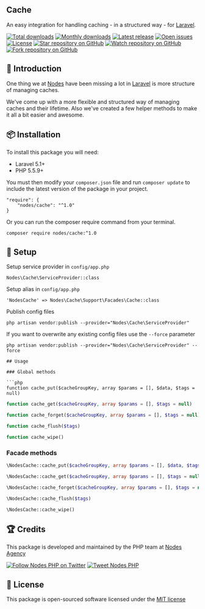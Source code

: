 ## Cache

An easy integration for handling caching - in a structured way - for [Laravel](http://laravel.com/docs).

[![Total downloads](https://img.shields.io/packagist/dt/nodes/cache.svg)](https://packagist.org/packages/nodes/cache)
[![Monthly downloads](https://img.shields.io/packagist/dm/nodes/cache.svg)](https://packagist.org/packages/nodes/cache)
[![Latest release](https://img.shields.io/packagist/v/nodes/cache.svg)](https://packagist.org/packages/nodes/cache)
[![Open issues](https://img.shields.io/github/issues/nodes-php/cache.svg)](https://github.com/nodes-php/cache/issues)
[![License](https://img.shields.io/packagist/l/nodes/cache.svg)](https://packagist.org/packages/nodes/cache)
[![Star repository on GitHub](https://img.shields.io/github/stars/nodes-php/cache.svg?style=social&label=Star)](https://github.com/nodes-php/cache/stargazers)
[![Watch repository on GitHub](https://img.shields.io/github/watchers/nodes-php/cache.svg?style=social&label=Watch)](https://github.com/nodes-php/cache/watchers)
[![Fork repository on GitHub](https://img.shields.io/github/forks/nodes-php/cache.svg?style=social&label=Fork)](https://github.com/nodes-php/cache/network)

## 📝 Introduction

One thing we at [Nodes](http://nodesagency.com) have been missing a lot in [Laravel](http://laravel.com/docs) is more structure of managing caches.
 
We've come up with a more flexible and structured way of managing caches and their lifetime. Also we've created a few helper methods to make it all a bit easier and awesome.

## 📦 Installation

To install this package you will need:

* Laravel 5.1+
* PHP 5.5.9+

You must then modify your `composer.json` file and run `composer update` to include the latest version of the package in your project.

```
"require": {
    "nodes/cache": "^1.0"
}
```

Or you can run the composer require command from your terminal.

```
composer require nodes/cache:^1.0
```

## 🔧 Setup

Setup service provider in `config/app.php`

```
Nodes\Cache\ServiceProvider::class
```

Setup alias in `config/app.php`

```
'NodesCache' => Nodes\Cache\Support\Facades\Cache::class
```

Publish config files

```
php artisan vendor:publish --provider="Nodes\Cache\ServiceProvider"
```

If you want to overwrite any existing config files use the `--force` parameter

```
php artisan vendor:publish --provider="Nodes\Cache\ServiceProvider" --force

## Usage

### Global methods

```php
function cache_put($cacheGroupKey, array $params = [], $data, $tags = null)
```

```php
function cache_get($cacheGroupKey, array $params = [], $tags = null)
```

```php
function cache_forget($cacheGroupKey, array $params = [], $tags = null)
```

```php
function cache_flush($tags)
```

```php
function cache_wipe()
```

### Facade methods

```php
\NodesCache::cache_put($cacheGroupKey, array $params = [], $data, $tags = null)
```

```php
\NodesCache::cache_get($cacheGroupKey, array $params = [], $tags = null)
```

```php
\NodesCache::cache_forget($cacheGroupKey, array $params = [], $tags = null)
```

```php
\NodesCache::cache_flush($tags)
```

```php
\NodesCache::cache_wipe()
```

## 🏆 Credits

This package is developed and maintained by the PHP team at [Nodes Agency](http://nodesagency.com)

[![Follow Nodes PHP on Twitter](https://img.shields.io/twitter/follow/nodesphp.svg?style=social)](https://twitter.com/nodesphp) [![Tweet Nodes PHP](https://img.shields.io/twitter/url/http/nodesphp.svg?style=social)](https://twitter.com/nodesphp)

## 📄 License

This package is open-sourced software licensed under the [MIT license](http://opensource.org/licenses/MIT)



